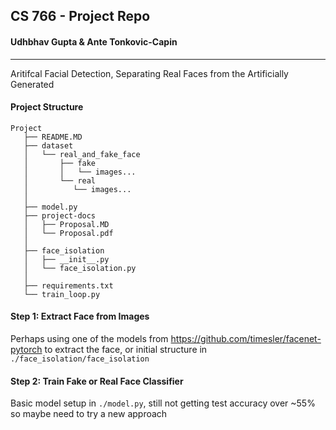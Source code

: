 ## CS 766 - Project Repo
#### Udhbhav Gupta & Ante Tonkovic-Capin

---

Aritifcal Facial Detection, Separating Real Faces from the Artificially Generated 

#### Project Structure

```shell
Project
   ├── README.MD
   ├── dataset
   │   └── real_and_fake_face
   │       ├── fake
   │       │   └── images...
   │       └── real
   │          └── images...
   │
   ├── model.py
   ├── project-docs
   │   ├── Proposal.MD
   │   └── Proposal.pdf
   │
   ├── face_isolation
   │   ├── __init__.py
   │   └── face_isolation.py
   │
   ├── requirements.txt
   └── train_loop.py
```

#### Step 1: Extract Face from Images
Perhaps using one of the models from https://github.com/timesler/facenet-pytorch to extract the face, or initial structure in `./face_isolation/face_isolation`

#### Step 2: Train Fake or Real Face Classifier
Basic model setup in `./model.py`, still not getting test accuracy over ~55% so maybe need to try a new approach
